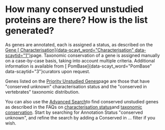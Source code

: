 # How many conserved unstudied proteins are there? How is the list generated?
<!-- pombase_categories: Genome Statistics and Lists -->

As genes are annotated, each is assigned a status, as described on the
[Gene [ Characterisation]{data-scayt_word="Characterisation"
data-scaytid="1"}](status/gene-characterisation)page. Taxonomic
conservation of a gene is assigned manually on a case-by-case basis,
taking into account multiple criteria. Additional information is
available from [ PomBase]{data-scayt_word="PomBase"
data-scaytid="3"}curators upon request.

Genes listed on the [Priority Unstudied
Genes](status/priority-unstudied-genes)page are those that have
"conserved unknown" characterisation status and the "conserved in
vertebrates" taxonomic distribution.

You can also use the [Advanced
Search](http://www.pombase.org/spombe/query/builder)to find conserved
unstudied genes as described in the FAQs on [characterisation
status](/faqs/what-does-characterisation-status-mean-gene)and [taxonomic
conservation](/faqs/can-i-search-genes-based-conservation-different-taxa).
Start by searching for Annotation Status "conserved unknown", and refine
the search by adding a Conserved in ... filter if you wish.

